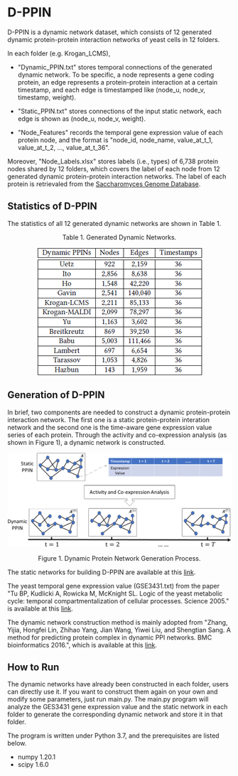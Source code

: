 # D-PPIN
D-PPIN is a dynamic network dataset, which consists of 12 generated dynamic protein-protein interaction networks of yeast cells in 12 folders.

In each folder (e.g. Krogan_LCMS),

- "Dynamic_PPIN.txt" stores temporal connections of the generated dynamic network. To be specific, a node represents a gene coding protein, an edge represents a protein-protein interaction at a certain timestamp, and each edge is timestamped like (node_u, node_v, timestamp, weight).

- "Static_PPIN.txt" stores connections of the input static network, each edge is shown as (node_u, node_v, weight).

- "Node_Features" records the temporal gene expression value of each protein node, and the format is "node_id, node_name, value_at_t_1, value_at_t_2, ..., value_at_t_36".

Moreover, "Node_Labels.xlsx" stores labels (i.e., types) of 6,738 protein nodes shared by 12 folders, which covers the label of each node from 12 generated dynamic protein-protein interaction networks. The label of each protein is retrievaled from the [Saccharomyces Genome Database](https://www.yeastgenome.org/).


## Statistics of D-PPIN
The statistics of all 12 generated dynamic networks are shown in Table 1. 

<p align="center"> Table 1. Generated Dynamic Networks. </p>
<p align="center"> <img align="center" src="/data_stats.png" width="377" height="291"> </p>


## Generation of D-PPIN
In brief, two components are needed to construct a dynamic protein-protein interaction network. The first one is a static protein-protein interation network and the second one is the time-aware gene expression value series of each protein. Through the activity and co-expression analysis (as shown in Figure 1), a dynamic network is constructed.

![pic](/generation_process.png)
<p align="center"> Figure 1. Dynamic Protein Network Generation Process. </p>

The static networks for building D-PPIN are available at this [link](https://www.inetbio.org/yeastnet/downloadnetwork.php).

The yeast temporal gene expression value (GSE3431.txt) from the paper "Tu BP, Kudlicki A, Rowicka M, McKnight SL. Logic of the yeast metabolic cycle: temporal compartmentalization of cellular processes. Science 2005." is available at this [link](https://www.ncbi.nlm.nih.gov/geo/download/?acc=GSE3431).

The dynamic network construction method is mainly adopted from "Zhang, Yijia, Hongfei Lin, Zhihao Yang, Jian Wang, Yiwei Liu, and Shengtian Sang. A method for predicting protein complex in dynamic PPI networks. BMC bioinformatics 2016.", which is available at this [link](https://bmcbioinformatics.biomedcentral.com/articles/10.1186/s12859-016-1101-y).

## How to Run
The dynamic networks have already been constructed in each folder, users can directly use it. If you want to construct them again on your own and modify some parameters, just run main.py. The main.py program will analyze the GES3431 gene expression value and the static network in each folder to generate the corresponding dynamic network and store it in that folder.

The program is written under Python 3.7, and the prerequisites are listed below.
- numpy 1.20.1
- scipy 1.6.0
